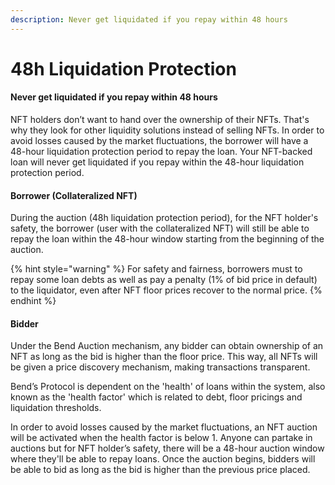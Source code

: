 ```yaml
---
description: Never get liquidated if you repay within 48 hours
---
```


# 48h Liquidation Protection

#### **Never get liquidated if you repay within 48 hours**

NFT holders don’t want to hand over the ownership of their NFTs. That's why they look for other liquidity solutions instead of selling NFTs. In order to avoid losses caused by the market fluctuations, the borrower will have a 48-hour liquidation protection period to repay the loan. Your NFT-backed loan will never get liquidated if you repay within the 48-hour liquidation protection period.

#### Borrower (Collateralized NFT)

During the auction (48h liquidation protection period), for the NFT holder's safety, the borrower (user with the collateralized NFT) will still be able to repay the loan within the 48-hour window starting from the beginning of the auction.

{% hint style="warning" %}
For safety and fairness, borrowers must to repay some loan debts as well as pay a penalty (1% of bid price in default) to the liquidator, even after NFT floor prices recover to the normal price.
{% endhint %}

#### Bidder&#x20;

Under the Bend Auction mechanism, any bidder can obtain ownership of an NFT as long as the bid is higher than the floor price. This way, all NFTs will be given a price discovery mechanism, making transactions transparent.

Bend’s Protocol is dependent on the 'health' of loans within the system, also known as the 'health factor' which is related to debt, floor pricings and liquidation thresholds.

In order to avoid losses caused by the market fluctuations, an NFT auction will be activated when the health factor is below 1. Anyone can partake in auctions but for NFT holder’s safety, there will be a 48-hour auction window where they'll be able to repay loans. Once the auction begins, bidders will be able to bid as long as the bid is higher than the previous price placed.
